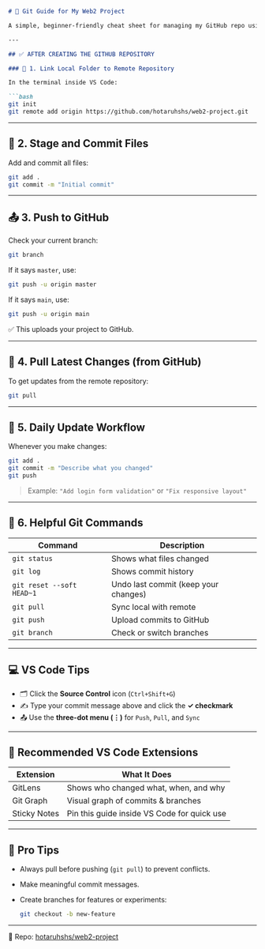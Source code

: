 ````markdown
# 🧠 Git Guide for My Web2 Project

A simple, beginner-friendly cheat sheet for managing my GitHub repo using Git and VS Code.

---

## ✅ AFTER CREATING THE GITHUB REPOSITORY

### 🔗 1. Link Local Folder to Remote Repository

In the terminal inside VS Code:

```bash
git init
git remote add origin https://github.com/hotaruhshs/web2-project.git
````

---

## 💾 2. Stage and Commit Files

Add and commit all files:

```bash
git add .
git commit -m "Initial commit"
```

---

## 📤 3. Push to GitHub

Check your current branch:

```bash
git branch
```

If it says `master`, use:

```bash
git push -u origin master
```

If it says `main`, use:

```bash
git push -u origin main
```

✅ This uploads your project to GitHub.

---

## 🔁 4. Pull Latest Changes (from GitHub)

To get updates from the remote repository:

```bash
git pull
```

---

## 🔄 5. Daily Update Workflow

Whenever you make changes:

```bash
git add .
git commit -m "Describe what you changed"
git push
```

> Example: `"Add login form validation"` or `"Fix responsive layout"`

---

## 🧪 6. Helpful Git Commands

| Command                   | Description                          |
| ------------------------- | ------------------------------------ |
| `git status`              | Shows what files changed             |
| `git log`                 | Shows commit history                 |
| `git reset --soft HEAD~1` | Undo last commit (keep your changes) |
| `git pull`                | Sync local with remote               |
| `git push`                | Upload commits to GitHub             |
| `git branch`              | Check or switch branches             |

---

## 💻 VS Code Tips

* 🗂 Click the **Source Control** icon (`Ctrl+Shift+G`)
* ✍️ Type your commit message above and click the **✓ checkmark**
* 📤 Use the **three-dot menu (⋮)** for `Push`, `Pull`, and `Sync`

---

## 🔧 Recommended VS Code Extensions

| Extension    | What It Does                                |
| ------------ | ------------------------------------------- |
| GitLens      | Shows who changed what, when, and why       |
| Git Graph    | Visual graph of commits & branches          |
| Sticky Notes | Pin this guide inside VS Code for quick use |

---

## 🧠 Pro Tips

* Always pull before pushing (`git pull`) to prevent conflicts.
* Make meaningful commit messages.
* Create branches for features or experiments:

  ```bash
  git checkout -b new-feature
  ```

---

📁 Repo: [hotaruhshs/web2-project](https://github.com/hotaruhshs/web2-project)

```